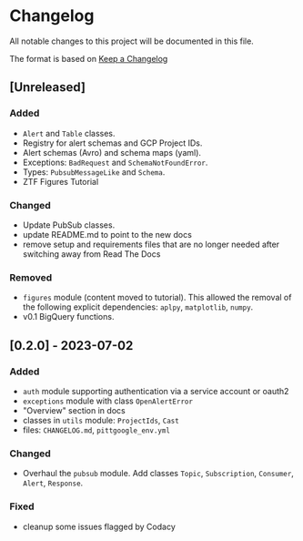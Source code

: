 # Changelog

All notable changes to this project will be documented in this file.

The format is based on [Keep a Changelog](https://keepachangelog.com/en/1.0.0/)

<!-- uncomment the following when we're out of alpha and actually following it -->

<!-- and this project adheres to [Semantic Versioning](https://semver.org/spec/v2.0.0.html). -->

## \[Unreleased\]

### Added

-   `Alert` and `Table` classes.
-   Registry for alert schemas and GCP Project IDs.
-   Alert schemas (Avro) and schema maps (yaml).
-   Exceptions: `BadRequest` and `SchemaNotFoundError`.
-   Types: `PubsubMessageLike` and `Schema`.
-   ZTF Figures Tutorial

### Changed

-   Update PubSub classes.
-   update README.md to point to the new docs
-   remove setup and requirements files that are no longer needed after switching away from Read The Docs

### Removed

-   `figures` module (content moved to tutorial). This allowed the removal of the following explicit
    dependencies: `aplpy`, `matplotlib`, `numpy`.
-   v0.1 BigQuery functions.

## \[0.2.0\] - 2023-07-02

### Added

-   `auth` module supporting authentication via a service account or oauth2
-   `exceptions` module with class `OpenAlertError`
-   "Overview" section in docs
-   classes in `utils` module: `ProjectIds`, `Cast`
-   files: `CHANGELOG.md`, `pittgoogle_env.yml`

### Changed

-   Overhaul the `pubsub` module. Add classes `Topic`, `Subscription`, `Consumer`, `Alert`,
  `Response`.

### Fixed

-   cleanup some issues flagged by Codacy
